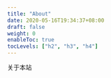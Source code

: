 ```yaml
---
title: "About"
date: 2020-05-16T19:34:37+08:00
draft: false
weight: 0
enableToc: true
tocLevels: ["h2", "h3", "h4"]
---
```


关于本站